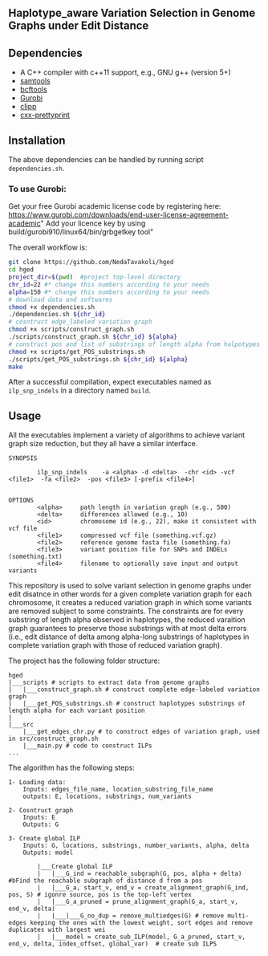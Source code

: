 ## Haplotype_aware Variation Selection in Genome Graphs under Edit Distance

## Dependencies
- A C++ compiler with c++11 support, e.g., GNU g++ (version 5+)
- [samtools](https://vcftools.github.io/)
- [bcftools](https://vcftools.github.io/)
- [Gurobi](https://www.gurobi.com)
- [clipp](https://github.com/muellan/clipp)
- [cxx-prettyprint](https://github.com/louisdx/cxx-prettyprint)

## Installation
The above dependencies can be handled by running script `dependencies.sh`.

### To use Gurobi:
Get your free Gurobi academic license code by registering here: https://www.gurobi.com/downloads/end-user-license-agreement-academic"
Add your licence key by using build/gurobi910/linux64/bin/grbgetkey tool"

The overall workflow is:

```sh
git clone https://github.com/NedaTavakoli/hged
cd hged
project_dir=$(pwd)  #project top-level directory
chr_id=22 #* change this numbers according to your needs
alpha=150 #* change this numbers according to your needs
# download data and softwares
chmod +x dependencies.sh
./dependencies.sh ${chr_id} 
# cosntruct edge_labeled variation graph 
chmod +x scripts/construct_graph.sh
./scripts/construct_graph.sh ${chr_id} ${alpha}
# construct pos and list of substrings of length alpha from halpotypes
chmod +x scripts/get_POS_substrings.sh 
./scripts/get_POS_substrings.sh ${chr_id} ${alpha}
make
```

After a successful compilation, expect executables named as `ilp_snp_indels` in a directory named `build`.

## Usage
All the executables implement a variety of algorithms to achieve variant graph size reduction, but they all have a similar interface.
```
SYNOPSIS

        ilp_snp_indels    -a <alpha> -d <delta>  -chr <id> -vcf <file1>  -fa <file2>  -pos <file3> [-prefix <file4>]


OPTIONS
        <alpha>     path length in variation graph (e.g., 500)
        <delta>     differences allowed (e.g., 10)
        <id>        chromosome id (e.g., 22), make it consistent with vcf file
        <file1>     compressed vcf file (something.vcf.gz)
        <file2>     reference genome fasta file (something.fa)
        <file3>     variant position file for SNPs and INDELs (something.txt)
        <file4>     filename to optionally save input and output variants
```

This repository is used to solve variant selection in genome graphs under edit disatnce
in other words for a given complete variation graph for each chromosome, it creates a reduced variation graph in which 
some variants are removed subject to some constraints. The constraints are for every substring of length 
alpha observed in haplotypes, the reduced varaition graph guarantees to preserve those substrings with
at most delta errors (i.e., edit distance of delta among alpha-long substrings of haplotypes in complete variation graph with those of reduced variation graph).

The project has the following folder structure:
```
hged
|___scripts # scripts to extract data from genome graphs
|   |___construct_graph.sh # construct complete edge-labeled variation graph
|   |___get_POS_substrings.sh # construct haplotypes substrings of length alpha for each variant position
|
|___src  
    |___get_edges_chr.py # to construct edges of variation graph, used in src/construct_graph.sh
    |___main.py # code to construct ILPs 
...
```

The algorithm has the following steps:
```
1- Loading data: 
    Inputs: edges_file_name, location_substring_file_name
    outputs: E, locations, substrings, num_variants

2- Cosntruct graph  
    Inputs: E
    Outputs: G

3- Create global ILP
    Inputs: G, locations, substrings, number_variants, alpha, delta
    Outputs: model  

        |___Create global ILP 
        |   |___G_ind = reachable_subgraph(G, pos, alpha + delta) #bFind the reachable subgraph of distance d from a pos
        |   |___G_a, start_v, end_v = create_alignment_graph(G_ind, pos, S) # igonre source, pos is the top-left vertex
        |   |___G_a_pruned = prune_alignment_graph(G_a, start_v, end_v, delta) 
        |   |___|___G_no_dup = remove_multiedges(G) # remove multi-edges keeping the ones with the lowest weight, sort edges and remove duplicates with largest wei
        |   |___model = create_sub_ILP(model, G_a_pruned, start_v, end_v, delta, index_offset, global_var)  # create sub ILPS
 ```     
  


